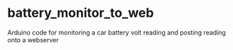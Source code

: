 # battery_monitor_to_web
Arduino code for monitoring a car battery volt reading and posting reading onto a webserver
